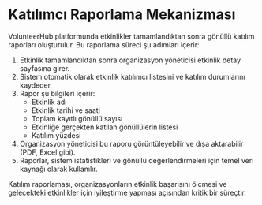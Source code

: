 # Katılımcı Raporlama Mekanizması

VolunteerHub platformunda etkinlikler tamamlandıktan sonra gönüllü katılım raporları oluşturulur. Bu raporlama süreci şu adımları içerir:

1. Etkinlik tamamlandıktan sonra organizasyon yöneticisi etkinlik detay sayfasına girer.
2. Sistem otomatik olarak etkinlik katılımcı listesini ve katılım durumlarını kaydeder.
3. Rapor şu bilgileri içerir:
    - Etkinlik adı
    - Etkinlik tarihi ve saati
    - Toplam kayıtlı gönüllü sayısı
    - Etkinliğe gerçekten katılan gönüllülerin listesi
    - Katılım yüzdesi
4. Organizasyon yöneticisi bu raporu görüntüleyebilir ve dışa aktarabilir (PDF, Excel gibi).
5. Raporlar, sistem istatistikleri ve gönüllü değerlendirmeleri için temel veri kaynağı olarak kullanılır.

Katılım raporlaması, organizasyonların etkinlik başarısını ölçmesi ve gelecekteki etkinlikler için iyileştirme yapması açısından kritik bir süreçtir.
